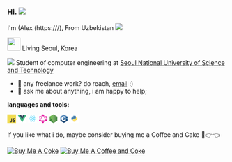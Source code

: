 ### Hi.    <img src="https://media.giphy.com/media/m0dmKBkncVETJv2h0S/giphy.gif" width="70px">
I'm (Alex  (https:///),  From Uzbekistan  <img src="https://media.giphy.com/media/h7S3EJgZ9Cc6eU1Ws9/giphy.gif" width="50px" />
<p>
<img src="https://media.giphy.com/media/PhTh7Gktc9fLqugycl/giphy.gif" 
        height="30px"
        width="30px"/> LIving Seoul, Korea</p>
<p> <img src="https://media.giphy.com/media/tt0V7mVFAb7IKf1FmH/giphy.gif" height="30px" witdh="30px" <a href="https://en.seoultech.ac.kr/"> Student of computer engineering at  <a href="https://en.seoultech.ac.kr/">Seoul National University of Science and Technology</a> </p> 



  
- 💼 any freelance work? do reach, [email](mailto:abdullainvsest@gmail.com) :)
- 💬 ask me about anything, i am happy to help;

**languages and tools:**  

<code><img height="20" src="https://raw.githubusercontent.com/github/explore/80688e429a7d4ef2fca1e82350fe8e3517d3494d/topics/javascript/javascript.png"></code>
<code><img height="20" src="https://raw.githubusercontent.com/github/explore/80688e429a7d4ef2fca1e82350fe8e3517d3494d/topics/vue/vue.png"></code>
<code><img height="20" src="https://raw.githubusercontent.com/github/explore/80688e429a7d4ef2fca1e82350fe8e3517d3494d/topics/react/react.png"></code>
<code><img height="20" src="https://raw.githubusercontent.com/github/explore/5c058a388828bb5fde0bcafd4bc867b5bb3f26f3/topics/graphql/graphql.png"></code>
<code><img height="20" src="https://raw.githubusercontent.com/github/explore/80688e429a7d4ef2fca1e82350fe8e3517d3494d/topics/nodejs/nodejs.png"></code>
<code><img height="20" src="https://raw.githubusercontent.com/github/explore/80688e429a7d4ef2fca1e82350fe8e3517d3494d/topics/cpp/cpp.png"></code>
<code><img height="20" src="https://raw.githubusercontent.com/github/explore/80688e429a7d4ef2fca1e82350fe8e3517d3494d/topics/python/python.png"></code>

<!--END_SECTION:waka-->

<p> If you like what i do, maybe consider buying me a Coffee and Cake 🥺👉👈</p>
<a href=" Buy me coke" target="_blank"><img src="https://media.giphy.com/media/3BMQ1y0Ytt6jb3JAdI/giphy.gif" alt="Buy Me A Coke" width="150" ></a>
<a href="/capiatndev" target="_blank"><img src="https://cdn.buymeacoffee.com/buttons/v2/default-red.png" alt="Buy Me A Coffee and Coke" width="150" ></a>



